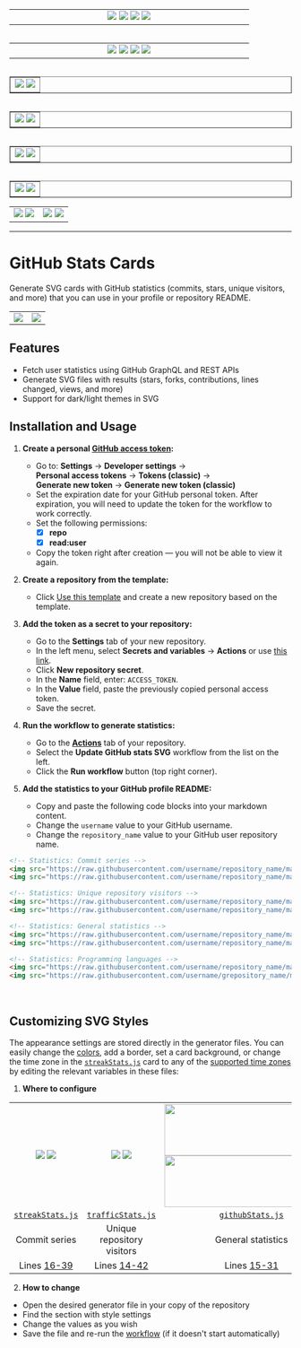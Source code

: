 



<table align="right">
	<tr>
		<td align="center" width="411.5">
			<img src="https://github.com/levvolkov/levvolkov/blob/master/assets/gifs/line.gif">
			<img src="https://raw.githubusercontent.com/volkov-lev/test/main/svg/language_stats.svg#gh-dark-mode-only">
                        <img src="https://raw.githubusercontent.com/volkov-lev/test/main/svg/language_stats.svg#gh-light-mode-only">
			<img src="https://github.com/levvolkov/levvolkov/blob/master/assets/gifs/line.gif">
		</td>
	</tr>
</table>

<table align="left">
	<tr>
		<td align="center" width="411.5">
			<img src="https://github.com/levvolkov/levvolkov/blob/master/assets/gifs/line.gif">
			<img src="https://raw.githubusercontent.com/volkov-lev/test/main/svg/streak_stats.svg#gh-dark-mode-only"/>
			<img src="https://raw.githubusercontent.com/volkov-lev/test/main/svg/streak_stats.svg#gh-light-mode-only"/>
			<img src="https://github.com/levvolkov/levvolkov/blob/master/assets/gifs/line.gif">
		</td>
	</tr>
</table>


<table border="1" align="left">
	<td>
		<img src="https://raw.githubusercontent.com/volkov-lev/test/main/svg/streak_stats.svg#gh-dark-mode-only"/>
		<img src="https://raw.githubusercontent.com/volkov-lev/test/main/svg/streak_stats.svg#gh-light-mode-only"/>
	</td>
</table>
	    
<table border="1" align="right">
	<td>
		<img src="https://raw.githubusercontent.com/volkov-lev/test/main/svg/language_stats.svg#gh-dark-mode-only">
                <img src="https://raw.githubusercontent.com/volkov-lev/test/main/svg/language_stats.svg#gh-light-mode-only">
	</td>
</table>

<table border="1" align="left">
	<td>
		 <img src="https://raw.githubusercontent.com/volkov-lev/test/main/svg/github_stats.svg#gh-dark-mode-only"/>
		 <img src="https://raw.githubusercontent.com/volkov-lev/test/main/svg/github_stats.svg#gh-light-mode-only"/>
	</td>
</table>
	    
<table border="1" align="right">
	<td>
		<img src="https://raw.githubusercontent.com/volkov-lev/test/main/svg/traffic_stats.svg#gh-dark-mode-only"/>
		<img src="https://raw.githubusercontent.com/volkov-lev/test/main/svg/traffic_stats.svg#gh-light-mode-only"/>
	</td>
</table>







<table border="0" align="center">
	<td>
		 <img src="https://raw.githubusercontent.com/volkov-lev/test/main/svg/github_stats.svg#gh-dark-mode-only"/>
		 <img src="https://raw.githubusercontent.com/volkov-lev/test/main/svg/github_stats.svg#gh-light-mode-only"/>
             </td>
	<td>
		<img src="https://raw.githubusercontent.com/volkov-lev/test/main/svg/language_stats.svg#gh-dark-mode-only">
                <img src="https://raw.githubusercontent.com/volkov-lev/test/main/svg/language_stats.svg#gh-light-mode-only">
	</td>
</table>




 ------------

# GitHub Stats Cards

Generate SVG cards with GitHub statistics (commits, stars, unique visitors, and more) that you can use in your profile or repository README.

<table border="0" align="center">
    <td>
	    <img src="https://raw.githubusercontent.com/levvolkov/github-stats-svg/main/svg/streak_stats.svg"/>
	</td>
	<td>
		<img src="https://raw.githubusercontent.com/levvolkov/github-stats-svg/main/svg/traffic_stats.svg"/>
	</td>
</table>

## Features

- Fetch user statistics using GitHub GraphQL and REST APIs
- Generate SVG files with results (stars, forks, contributions, lines changed, views, and more)
- Support for dark/light themes in SVG

## Installation and Usage

1. **Create a personal [GitHub access token](https://docs.github.com/en/authentication/keeping-your-account-and-data-secure/managing-your-personal-access-tokens):**
   - Go to: **Settings** → **Developer settings** → <br> **Personal access tokens** → **Tokens (classic)** → <br> **Generate new token** → **Generate new token (classic)**
   - Set the expiration date for your GitHub personal token. After expiration, you will need to update the token for the workflow to work correctly.
   - Set the following permissions:
     - [x] **repo**
     - [x] **read:user**
   - Copy the token right after creation — you will not be able to view it again.

3. **Create a repository from the template:**
   - Click [Use this template](https://github.com/levvolkov/github-stats-svg/generate) and create a new repository based on the template.

4. **Add the token as a secret to your repository:**
   - Go to the **Settings** tab of your new repository.
   - In the left menu, select **Secrets and variables** → **Actions** or use [this link](../../settings/secrets/actions).
   - Click **New repository secret**.
   - In the **Name** field, enter: `ACCESS_TOKEN`.
   - In the **Value** field, paste the previously copied personal access token.
   - Save the secret.

5. **Run the workflow to generate statistics:**
   - Go to the **[Actions](../../actions/workflows/update-stats.yml)** tab of your repository.
   - Select the **Update GitHub stats SVG** workflow from the list on the left.
   - Click the **Run workflow** button (top right corner).

6. **Add the statistics to your GitHub profile README:**
   - Copy and paste the following code blocks into your markdown content.
   - Change the `username` value to your GitHub username.
   - Change the `repository_name` value to your GitHub user repository name.

 ```md
 <!-- Statistics: Commit series -->
 <img src="https://raw.githubusercontent.com/username/repository_name/main/svg/streak_stats.svg#gh-dark-mode-only"/>
 <img src="https://raw.githubusercontent.com/username/repository_name/main/svg/streak_stats.svg#gh-light-mode-only"/>
 ```
 ```md
 <!-- Statistics: Unique repository visitors -->
 <img src="https://raw.githubusercontent.com/username/repository_name/main/svg/traffic_stats.svg#gh-dark-mode-only"/>
 <img src="https://raw.githubusercontent.com/username/repository_name/main/svg/traffic_stats.svg#gh-light-mode-only"/>
 ```
 ```md
 <!-- Statistics: General statistics -->
 <img src="https://raw.githubusercontent.com/username/repository_name/main/svg/github_stats.svg#gh-dark-mode-only"/>
 <img src="https://raw.githubusercontent.com/username/repository_name/main/svg/github_stats.svg#gh-light-mode-only"/>
 ```
 ```md
 <!-- Statistics: Programming languages -->
 <img src="https://raw.githubusercontent.com/username/repository_name/main/svg/language_stats.svg#gh-dark-mode-only"/>
 <img src="https://raw.githubusercontent.com/username/grepository_name/main/svg/language_stats.svg#gh-light-mode-only"/>
 ```

<br>

## Customizing SVG Styles

The appearance settings are stored directly in the generator files. You can easily change the [colors](https://colorscheme.ru/html-colors.html), add a border, set a card background, or change the time zone in the [`streakStats.js`](generate-cards/streakStats.js#L272) card to any of the [supported time zones](https://en.wikipedia.org/wiki/List_of_tz_database_time_zones) by editing the relevant variables in these files:

1. **Where to configure**

<table>
	<tr align="center">
		<td> 
			<img src="https://raw.githubusercontent.com/levvolkov/github-stats-svg/main/svg/streak_stats.svg#gh-dark-mode-only"/> 
			<img src="https://raw.githubusercontent.com/levvolkov/github-stats-svg/main/svg/streak_stats.svg#gh-light-mode-only"/> 
		</td> 
		<td> 
			<img src="https://raw.githubusercontent.com/levvolkov/github-stats-svg/main/svg/traffic_stats.svg#gh-dark-mode-only"/> 
			<img src="https://raw.githubusercontent.com/levvolkov/github-stats-svg/main/svg/traffic_stats.svg#gh-light-mode-only"/> 
		</td> 
		<td> 
			<img width="310px" height="92px" src="https://raw.githubusercontent.com/levvolkov/github-stats-svg/main/svg/github_stats.svg#gh-dark-mode-only"/> 
			<img width="310px" height="92px" src="https://raw.githubusercontent.com/levvolkov/github-stats-svg/main/svg/github_stats.svg#gh-light-mode-only"/> 
		</td> 
		<td> 
			<img width="160px" height="92px" src="https://raw.githubusercontent.com/levvolkov/github-stats-svg/main/svg/language_stats.svg#gh-dark-mode-only"/> 
			<img width="160px" height="92px" src="https://raw.githubusercontent.com/levvolkov/github-stats-svg/main/svg/language_stats.svg#gh-light-mode-only"/> 
		</td> 
	</tr> 
	<tr align="center"> 
		<td><code><a href="generate-cards/streakStats.js">streakStats.js</a></code></td> 
		<td><code><a href="generate-cards/trafficStats.js">trafficStats.js</a></code></td> 
		<td><code><a href="generate-cards/githubStats.js">githubStats.js</a></code></td> 
		<td><code><a href="generate-cards/languageStats.js">languageStats.js</a></code></td> 
	</tr> 
	<tr align="center"> 
		<td>Commit series</td> 
		<td>Unique repository visitors</td> 
		<td>General statistics</td> 
		<td>Programming languages</td> 
	</tr> 
	<tr align="center"> 
		<td>Lines <a href="generate-cards/streakStats.js#L16-L39">16-39</a></td> 
		<td>Lines <a href="generate-cards/trafficStats.js#L14-L42">14-42</a></td> 
		<td>Lines <a href="generate-cards/githubStats.js#L15-L31">15-31</a></td> 
		<td>Lines <a href="generate-cards/languageStats.js#L17-L37">17-37</a></td> 
	</tr> 
</table>

2. **How to change**
- Open the desired generator file in your copy of the repository
- Find the section with style settings
- Change the values as you wish
- Save the file and re-run the [workflow](../../actions/workflows/update-stats.yml) (if it doesn't start automatically)
